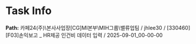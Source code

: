 # Task Info

**Path:** 카페24(주)\본사사업장\[CG]MI본부\MIH그룹\밸류업팀 / jhlee30 / [330460] [F03]손익보고 _ HR제공 인건비 데이터 입력 / 2025-09-01_00-00-00

